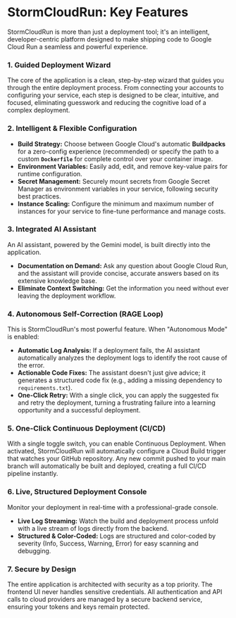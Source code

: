 
# StormCloudRun: Key Features

StormCloudRun is more than just a deployment tool; it's an intelligent, developer-centric platform designed to make shipping code to Google Cloud Run a seamless and powerful experience.

### 1. Guided Deployment Wizard
The core of the application is a clean, step-by-step wizard that guides you through the entire deployment process. From connecting your accounts to configuring your service, each step is designed to be clear, intuitive, and focused, eliminating guesswork and reducing the cognitive load of a complex deployment.

### 2. Intelligent & Flexible Configuration
-   **Build Strategy:** Choose between Google Cloud's automatic **Buildpacks** for a zero-config experience (recommended) or specify the path to a custom **`Dockerfile`** for complete control over your container image.
-   **Environment Variables:** Easily add, edit, and remove key-value pairs for runtime configuration.
-   **Secret Management:** Securely mount secrets from Google Secret Manager as environment variables in your service, following security best practices.
-   **Instance Scaling:** Configure the minimum and maximum number of instances for your service to fine-tune performance and manage costs.

### 3. Integrated AI Assistant
An AI assistant, powered by the Gemini model, is built directly into the application.
-   **Documentation on Demand:** Ask any question about Google Cloud Run, and the assistant will provide concise, accurate answers based on its extensive knowledge base.
-   **Eliminate Context Switching:** Get the information you need without ever leaving the deployment workflow.

### 4. Autonomous Self-Correction (RAGE Loop)
This is StormCloudRun's most powerful feature. When "Autonomous Mode" is enabled:
-   **Automatic Log Analysis:** If a deployment fails, the AI assistant automatically analyzes the deployment logs to identify the root cause of the error.
-   **Actionable Code Fixes:** The assistant doesn't just give advice; it generates a structured code fix (e.g., adding a missing dependency to `requirements.txt`).
-   **One-Click Retry:** With a single click, you can apply the suggested fix and retry the deployment, turning a frustrating failure into a learning opportunity and a successful deployment.

### 5. One-Click Continuous Deployment (CI/CD)
With a single toggle switch, you can enable Continuous Deployment. When activated, StormCloudRun will automatically configure a Cloud Build trigger that watches your GitHub repository. Any new commit pushed to your main branch will automatically be built and deployed, creating a full CI/CD pipeline instantly.

### 6. Live, Structured Deployment Console
Monitor your deployment in real-time with a professional-grade console.
-   **Live Log Streaming:** Watch the build and deployment process unfold with a live stream of logs directly from the backend.
-   **Structured & Color-Coded:** Logs are structured and color-coded by severity (Info, Success, Warning, Error) for easy scanning and debugging.

### 7. Secure by Design
The entire application is architected with security as a top priority. The frontend UI never handles sensitive credentials. All authentication and API calls to cloud providers are managed by a secure backend service, ensuring your tokens and keys remain protected.
